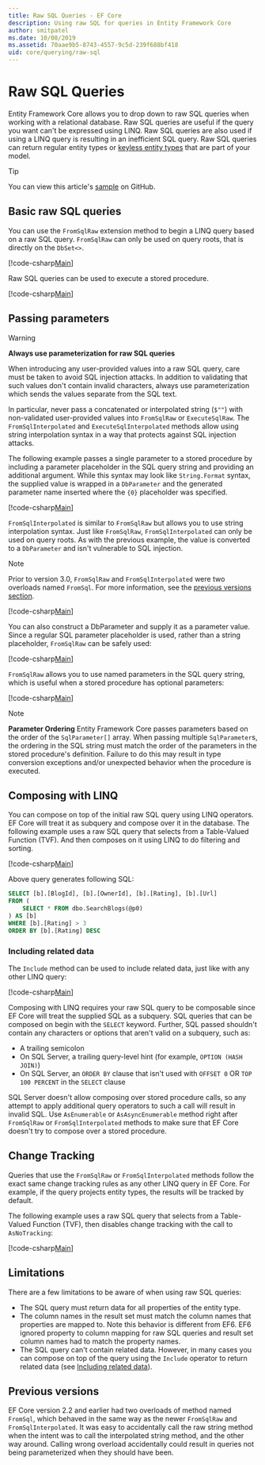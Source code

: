 ```yaml
---
title: Raw SQL Queries - EF Core
description: Using raw SQL for queries in Entity Framework Core
author: smitpatel
ms.date: 10/08/2019
ms.assetid: 70aae9b5-8743-4557-9c5d-239f688bf418
uid: core/querying/raw-sql
---
```

# Raw SQL Queries

Entity Framework Core allows you to drop down to raw SQL queries when working with a relational database. Raw SQL queries are useful if the query you want can't be expressed using LINQ. Raw SQL queries are also used if using a LINQ query is resulting in an inefficient SQL query. Raw SQL queries can return regular entity types or [keyless entity types](xref:core/modeling/keyless-entity-types) that are part of your model.

> [!TIP]  
> You can view this article's [sample](https://github.com/dotnet/EntityFramework.Docs/tree/master/samples/core/Querying/) on GitHub.

## Basic raw SQL queries

You can use the `FromSqlRaw` extension method to begin a LINQ query based on a raw SQL query. `FromSqlRaw` can only be used on query roots, that is directly on the `DbSet<>`.

[!code-csharp[Main](../../../samples/core/Querying/RawSQL/Sample.cs#FromSqlRaw)]

Raw SQL queries can be used to execute a stored procedure.

[!code-csharp[Main](../../../samples/core/Querying/RawSQL/Sample.cs#FromSqlRawStoredProcedure)]

## Passing parameters

> [!WARNING]
> **Always use parameterization for raw SQL queries**
>
> When introducing any user-provided values into a raw SQL query, care must be taken to avoid SQL injection attacks. In addition to validating that such values don't contain invalid characters, always use parameterization which sends the values separate from the SQL text.
>
> In particular, never pass a concatenated or interpolated string (`$""`) with non-validated user-provided values into `FromSqlRaw` or `ExecuteSqlRaw`. The `FromSqlInterpolated` and `ExecuteSqlInterpolated` methods allow using string interpolation syntax in a way that protects against SQL injection attacks.

The following example passes a single parameter to a stored procedure by including a parameter placeholder in the SQL query string and providing an additional argument. While this syntax may look like `String.Format` syntax, the supplied value is wrapped in a `DbParameter` and the generated parameter name inserted where the `{0}` placeholder was specified.

[!code-csharp[Main](../../../samples/core/Querying/RawSQL/Sample.cs#FromSqlRawStoredProcedureParameter)]

`FromSqlInterpolated` is similar to `FromSqlRaw` but allows you to use string interpolation syntax. Just like `FromSqlRaw`, `FromSqlInterpolated` can only be used on query roots. As with the previous example, the value is converted to a `DbParameter` and isn't vulnerable to SQL injection.

> [!NOTE]
> Prior to version 3.0, `FromSqlRaw` and `FromSqlInterpolated` were two overloads named `FromSql`. For more information, see the [previous versions section](#previous-versions).

[!code-csharp[Main](../../../samples/core/Querying/RawSQL/Sample.cs#FromSqlInterpolatedStoredProcedureParameter)]

You can also construct a DbParameter and supply it as a parameter value. Since a regular SQL parameter placeholder is used, rather than a string placeholder, `FromSqlRaw` can be safely used:

[!code-csharp[Main](../../../samples/core/Querying/RawSQL/Sample.cs#FromSqlRawStoredProcedureSqlParameter)]

`FromSqlRaw` allows you to use named parameters in the SQL query string, which is useful when a stored procedure has optional parameters:

[!code-csharp[Main](../../../samples/core/Querying/RawSQL/Sample.cs#FromSqlRawStoredProcedureNamedSqlParameter)]

> [!NOTE]
> **Parameter Ordering**
> Entity Framework Core passes parameters based on the order of the `SqlParameter[]` array. When passing multiple `SqlParameter`s, the ordering in the SQL string must match the order of the parameters in the stored procedure's definition. Failure to do this may result in type conversion exceptions and/or unexpected behavior when the procedure is executed.

## Composing with LINQ

You can compose on top of the initial raw SQL query using LINQ operators. EF Core will treat it as subquery and compose over it in the database. The following example uses a raw SQL query that selects from a Table-Valued Function (TVF). And then composes on it using LINQ to do filtering and sorting.

[!code-csharp[Main](../../../samples/core/Querying/RawSQL/Sample.cs#FromSqlInterpolatedComposed)]

Above query generates following SQL:

```sql
SELECT [b].[BlogId], [b].[OwnerId], [b].[Rating], [b].[Url]
FROM (
    SELECT * FROM dbo.SearchBlogs(@p0)
) AS [b]
WHERE [b].[Rating] > 3
ORDER BY [b].[Rating] DESC
```

### Including related data

The `Include` method can be used to include related data, just like with any other LINQ query:

[!code-csharp[Main](../../../samples/core/Querying/RawSQL/Sample.cs#FromSqlInterpolatedInclude)]

Composing with LINQ requires your raw SQL query to be composable since EF Core will treat the supplied SQL as a subquery. SQL queries that can be composed on begin with the `SELECT` keyword. Further, SQL passed shouldn't contain any characters or options that aren't valid on a subquery, such as:

- A trailing semicolon
- On SQL Server, a trailing query-level hint (for example, `OPTION (HASH JOIN)`)
- On SQL Server, an `ORDER BY` clause that isn't used with `OFFSET 0` OR `TOP 100 PERCENT` in the `SELECT` clause

SQL Server doesn't allow composing over stored procedure calls, so any attempt to apply additional query operators to such a call will result in invalid SQL. Use `AsEnumerable` or `AsAsyncEnumerable` method right after `FromSqlRaw` or `FromSqlInterpolated` methods to make sure that EF Core doesn't try to compose over a stored procedure.

## Change Tracking

Queries that use the `FromSqlRaw` or `FromSqlInterpolated` methods follow the exact same change tracking rules as any other LINQ query in EF Core. For example, if the query projects entity types, the results will be tracked by default.

The following example uses a raw SQL query that selects from a Table-Valued Function (TVF), then disables change tracking with the call to `AsNoTracking`:

[!code-csharp[Main](../../../samples/core/Querying/RawSQL/Sample.cs#FromSqlInterpolatedAsNoTracking)]

## Limitations

There are a few limitations to be aware of when using raw SQL queries:

- The SQL query must return data for all properties of the entity type.
- The column names in the result set must match the column names that properties are mapped to. Note this behavior is different from EF6. EF6 ignored property to column mapping for raw SQL queries and result set column names had to match the property names.
- The SQL query can't contain related data. However, in many cases you can compose on top of the query using the `Include` operator to return related data (see [Including related data](#including-related-data)).

## Previous versions

EF Core version 2.2 and earlier had two overloads of method named `FromSql`, which behaved in the same way as the newer `FromSqlRaw` and `FromSqlInterpolated`. It was easy to accidentally call the raw string method when the intent was to call the interpolated string method, and the other way around. Calling wrong overload accidentally could result in queries not being parameterized when they should have been.
